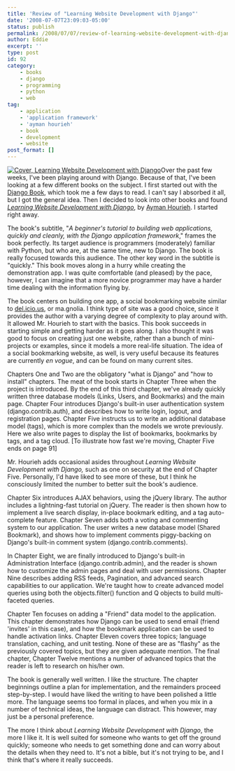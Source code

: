 ```yaml
---
title: 'Review of "Learning Website Development with Django"'
date: '2008-07-07T23:09:03-05:00'
status: publish
permalink: /2008/07/07/review-of-learning-website-development-with-django
author: Eddie
excerpt: ''
type: post
id: 92
category:
    - books
    - django
    - programming
    - python
    - web
tag:
    - application
    - 'application framework'
    - 'ayman hourieh'
    - book
    - development
    - website
post_format: []
---
```

[![Cover, Learning Website Development with Django](/learningwebsitedjango.jpg "Cover, Learning Website Development with Django")](http://www.packtpub.com/django-website-development-tutorial/book)Over the past few weeks, I've been playing around with Django. Because of that, I've been looking at a few different books on the subject. I first started out with the [Django Book](http://www.djangobook.com/en/1.0/), which took me a few days to read. I can't say I absorbed it all, but I got the general idea. Then I decided to look into other books and found [*Learning Website Development with Django*](http://www.packtpub.com/django-website-development-tutorial/book), by [Ayman Hourieh](http://aymanh.com/).  I started right away.

The book's subtitle, "*A beginner's tutorial to building web applications, quickly and cleanly, with the Django application framework*," frames the book perfectly. Its target audience is programmers (moderately) familiar with Python, but who are, at the same time, new to Django. The book is really focused towards this audience. The other key word in the subtitle is "quickly." This book moves along in a hurry while creating the demonstration app. I was quite comfortable (and pleased) by the pace, however, I can imagine that a more novice programmer may have a harder time dealing with the information flying by.

The book centers on building one app, a social bookmarking website similar to [del.icio.us](http://del.icio.us/), or ma.gnolia. I think type of site was a good choice, since it provides the author with a varying degree of complexity to play around with. It allowed Mr. Hourieh to start with the basics. This book succeeds in starting simple and getting harder as it goes along. I also thought it was good to focus on creating just one website, rather than a bunch of mini-projects or examples, since it models a more real-life situation. The idea of a social bookmarking website, as well, is very useful because its features are currently *en vogue*, and can be found on many current sites.

Chapters One and Two are the obligatory "what is Django" and "how to install" chapters. The meat of the book starts in Chapter Three when the project is introduced.  By the end of this third chapter, we've already quickly written three database models (Links, Users, and Bookmarks) and the main page. Chapter Four introduces Django's built-in user authentication system (django.contrib.auth), and describes how to write login, logout, and registration pages. Chapter Five instructs us to write an additional database model (tags), which is more complex than the models we wrote previously. Here we also write pages to display the list of bookmarks, bookmarks by tags, and a tag cloud. \[To illustrate how fast we're moving, Chapter Five ends on page 91\]

Mr. Hourieh adds occasional asides throughout *Learning Website Development with Django,* such as one on security at the end of Chapter Five. Personally, I'd have liked to see more of these, but I think he consciously limited the number to better suit the book's audience.

Chapter Six introduces AJAX behaviors, using the jQuery library. The author includes a lightning-fast tutorial on jQuery. The reader is then shown how to implement a live search display, in-place bookmark editing, and a tag auto-complete feature. Chapter Seven adds both a voting and commenting system to our application. The user writes a new database model (Shared Bookmark), and shows how to implement comments piggy-backing on Django's built-in comment system (django.contrib.comments).

In Chapter Eight, we are finally introduced to Django's built-in Administration Interface (django.contrib.admin), and the reader is shown how to customize the admin pages and deal with user permissions. Chapter Nine describes adding RSS feeds, Pagination, and advanced search capabilities to our application. We're taught how to create advanced model queries using both the objects.filter() function and Q objects to build multi-faceted queries.

Chapter Ten focuses on adding a "Friend" data model to the application. This chapter demonstrates how Django can be used to send email (friend 'invites' in this case), and how the bookmark application can be used to handle activation links. Chapter Eleven covers three topics; language translation, caching, and unit testing. None of these are as "flashy" as the previously covered topics, but they are given adequate mention. The final chapter, Chapter Twelve mentions a number of advanced topics that the reader is left to research on his/her own.

The book is generally well written. I like the structure. The chapter beginnings outline a plan for implementation, and the remainders proceed step-by-step. I would have liked the writing to have been polished a little more. The language seems too formal in places, and when you mix in a number of technical ideas, the language can distract. This however, may just be a personal preference.

The more I think about *Learning Website Development with Django*, the more I like it. It is well suited for someone who wants to get off the ground quickly; someone who needs to get something done and can worry about the details when they need to. It's not a bible, but it's not trying to be, and I think that's where it really succeeds.